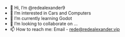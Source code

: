 - 👋 Hi, I’m @redealexander9
- 👀 I’m interested in Cars and Computers
- 🌱 I’m currently learning Godot
- 💞️ I’m looking to collaborate on ...
- 📫 How to reach me: Email - rede@redealexander.vip

<!---
redealexander9/redealexander9 is a ✨ special ✨ repository because its `README.md` (this file) appears on your GitHub profile.
You can click the Preview link to take a look at your changes.
--->
